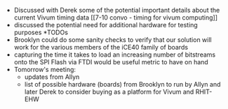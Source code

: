 * Discussed with Derek some of the potential important details about the current Vivum timing data [[7-10 convo - timing for vivum computing]]
* discussed the potential need for additional hardware for testing purposes
*TODOs
* Brooklyn could do some sanity checks to verify that our solution will work for the various members of the iCE40 family of boards
* capturing the time it takes to load an increasing number of bitstreams onto the SPI Flash via FTDI would be useful metric to have on hand
* Tomorrow's meeting:
	* updates from Allyn
	* list of possible hardware (boards) from Brooklyn to run by Allyn and later Derek to consider buying as a platform for Vivum and RHIT-EHW